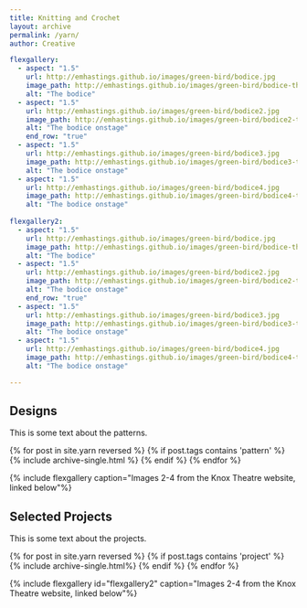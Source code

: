 ```yaml
---
title: Knitting and Crochet
layout: archive
permalink: /yarn/
author: Creative

flexgallery:
  - aspect: "1.5"
    url: http://emhastings.github.io/images/green-bird/bodice.jpg
    image_path: http://emhastings.github.io/images/green-bird/bodice-th.jpg
    alt: "The bodice"
  - aspect: "1.5"
    url: http://emhastings.github.io/images/green-bird/bodice2.jpg
    image_path: http://emhastings.github.io/images/green-bird/bodice2-th.jpg
    alt: "The bodice onstage"  
    end_row: "true"
  - aspect: "1.5"
    url: http://emhastings.github.io/images/green-bird/bodice3.jpg
    image_path: http://emhastings.github.io/images/green-bird/bodice3-th.jpg
    alt: "The bodice onstage"  
  - aspect: "1.5"
    url: http://emhastings.github.io/images/green-bird/bodice4.jpg
    image_path: http://emhastings.github.io/images/green-bird/bodice4-th.jpg
    alt: "The bodice onstage"
    
flexgallery2:
  - aspect: "1.5"
    url: http://emhastings.github.io/images/green-bird/bodice.jpg
    image_path: http://emhastings.github.io/images/green-bird/bodice-th.jpg
    alt: "The bodice"
  - aspect: "1.5"
    url: http://emhastings.github.io/images/green-bird/bodice2.jpg
    image_path: http://emhastings.github.io/images/green-bird/bodice2-th.jpg
    alt: "The bodice onstage"  
    end_row: "true"
  - aspect: "1.5"
    url: http://emhastings.github.io/images/green-bird/bodice3.jpg
    image_path: http://emhastings.github.io/images/green-bird/bodice3-th.jpg
    alt: "The bodice onstage"  
  - aspect: "1.5"
    url: http://emhastings.github.io/images/green-bird/bodice4.jpg
    image_path: http://emhastings.github.io/images/green-bird/bodice4-th.jpg
    alt: "The bodice onstage"

---
```


## Designs  
This is some text about the patterns.  

{% for post in site.yarn reversed %}
    {% if post.tags contains 'pattern' %}
      {% include archive-single.html %}
    {% endif %}
{% endfor %}

{% include flexgallery caption="Images 2-4 from the Knox Theatre website, linked below"%}


## Selected Projects  
This is some text about the projects.

{% for post in site.yarn reversed %}
    {% if post.tags contains 'project' %}
      {% include archive-single.html%}
    {% endif %}
{% endfor %}

{% include flexgallery id="flexgallery2" caption="Images 2-4 from the Knox Theatre website, linked below"%}
